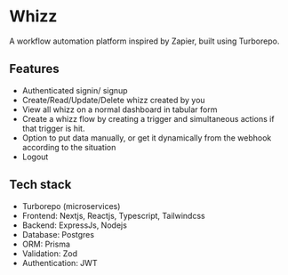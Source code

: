 # Whizz
A workflow automation platform inspired by Zapier, built using Turborepo.

## Features
- Authenticated signin/ signup
- Create/Read/Update/Delete whizz created by you
- View all whizz on a normal dashboard in tabular form
- Create a whizz flow by creating a trigger and simultaneous actions if that trigger is hit.
- Option to put data manually, or get it dynamically from the webhook according to the situation
- Logout

## Tech stack
- Turborepo (microservices)
- Frontend: Nextjs, Reactjs, Typescript, Tailwindcss
- Backend: ExpressJs, Nodejs
- Database: Postgres
- ORM: Prisma
- Validation: Zod
- Authentication: JWT
